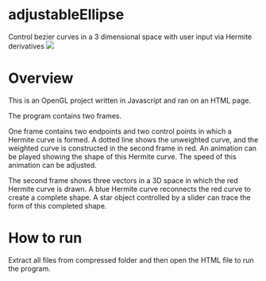 # adjustableEllipse
Control bezier curves in a 3 dimensional space with user input via Hermite derivatives
![](https://github.com/kevdozer1/adjustableEllipse/blob/main/adjustableEllipse.gif)
# Overview
This is an OpenGL project written in Javascript and ran on an HTML page.

The program contains two frames. 

One frame contains two endpoints and two control points in which a Hermite curve is formed. A dotted line shows the unweighted curve, and the weighted curve is constructed in the second frame in red. An animation can be played showing the shape of this Hermite curve. The speed of this animation can be adjusted.

The second frame shows three vectors in a 3D space in which the red Hermite curve is drawn. A blue Hermite curve reconnects the red curve to create a complete shape. A star object controlled by a slider can trace the form of this completed shape.

# How to run
Extract all files from compressed folder and then open the HTML file to run the program.
